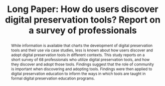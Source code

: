 ---
abstract: While information is available that charts the development of digital preservation
  tools and their use via case studies, less is known about how users discover and
  adopt digital preservation tools in different contexts.  This study reports on a
  short survey of 68 professionals who utilize digital preservation tools, and how
  they discover and adopt those tools. Findings suggest that the role of community
  is important when discovering and adopting tools. Findings were then applied to
  digital preservation education to inform the ways in which tools are taught in formal
  digital preservation education programs.
creators:
- Cushing, Amber
date: null
document_url: https://az659834.vo.msecnd.net/eventsairwesteuprod/production-inconference-public/0f9f35e72ba74e4aafd2f42e3dc0b7f0
grand_parent: iPRES
institutions:
- University College Dublin
keywords:
- digital preservation tools
- surveys
landing_page_url: null
language: eng
layout: publication
license: CC-BY 4.0 International
notes_url: null
parent: iPRES 2022
presentation_url: null
size: null
source_name: iPRES
title: 'Long Paper: How do users discover digital preservation tools? Report on a
  survey of professionals'
type: long paper
year: 2022
---